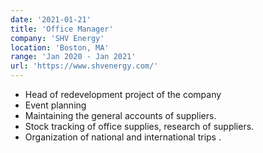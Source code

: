 ```yaml
---
date: '2021-01-21'
title: 'Office Manager'
company: 'SHV Energy'
location: 'Boston, MA'
range: 'Jan 2020 - Jan 2021'
url: 'https://www.shvenergy.com/'
---
```


- Head of redevelopment project of the company
- Event planning
- Maintaining the general accounts of suppliers.
- Stock tracking of office supplies, research of suppliers.
- Organization of national and international trips .
